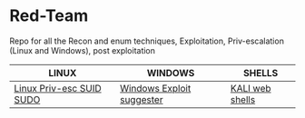 # Red-Team
Repo for all the Recon and enum techniques, Exploitation, Priv-escalation (Linux and Windows), post exploitation

| LINUX | WINDOWS | SHELLS |
|----|-----|----|
| [Linux Priv-esc SUID SUDO](Linux-binary-priv-esc.md) | [Windows Exploit suggester](Windows-exploit-suggester.py) | [KALI web shells](https://github.com/Rayferrufino/Red-Team/tree/master/Kali%20web%20shells) |
